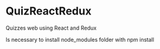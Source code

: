 # QuizReactRedux
Quizzes web using React and Redux

Is necessary to install node_modules folder with npm install
